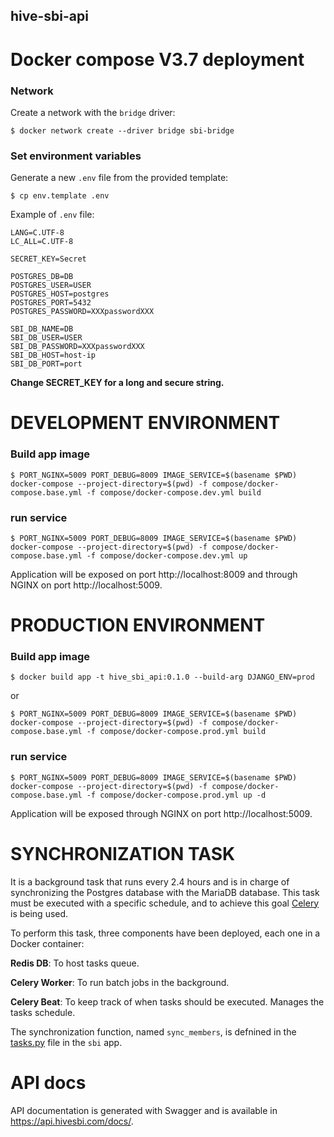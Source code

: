 ## hive-sbi-api

Docker compose  V3.7 deployment
===============================

### Network

Create a network with the `bridge` driver:

~~~
$ docker network create --driver bridge sbi-bridge
~~~

### Set environment variables

Generate a new `.env` file from the provided template:

~~~
$ cp env.template .env
~~~

Example of `.env` file:

~~~
LANG=C.UTF-8
LC_ALL=C.UTF-8

SECRET_KEY=Secret

POSTGRES_DB=DB
POSTGRES_USER=USER
POSTGRES_HOST=postgres
POSTGRES_PORT=5432
POSTGRES_PASSWORD=XXXpasswordXXX

SBI_DB_NAME=DB
SBI_DB_USER=USER
SBI_DB_PASSWORD=XXXpasswordXXX
SBI_DB_HOST=host-ip
SBI_DB_PORT=port
~~~

**Change SECRET_KEY for a long and secure string.**

# DEVELOPMENT ENVIRONMENT

### Build app image

~~~
$ PORT_NGINX=5009 PORT_DEBUG=8009 IMAGE_SERVICE=$(basename $PWD) docker-compose --project-directory=$(pwd) -f compose/docker-compose.base.yml -f compose/docker-compose.dev.yml build
~~~

### run service

~~~
$ PORT_NGINX=5009 PORT_DEBUG=8009 IMAGE_SERVICE=$(basename $PWD) docker-compose --project-directory=$(pwd) -f compose/docker-compose.base.yml -f compose/docker-compose.dev.yml up
~~~

Application will be exposed on port http://localhost:8009 and through NGINX on port http://localhost:5009.


# PRODUCTION ENVIRONMENT

### Build app image

~~~
$ docker build app -t hive_sbi_api:0.1.0 --build-arg DJANGO_ENV=prod
~~~

or

~~~
$ PORT_NGINX=5009 PORT_DEBUG=8009 IMAGE_SERVICE=$(basename $PWD) docker-compose --project-directory=$(pwd) -f compose/docker-compose.base.yml -f compose/docker-compose.prod.yml build
~~~

### run service

~~~
$ PORT_NGINX=5009 PORT_DEBUG=8009 IMAGE_SERVICE=$(basename $PWD) docker-compose --project-directory=$(pwd) -f compose/docker-compose.base.yml -f compose/docker-compose.prod.yml up -d
~~~

Application will be exposed through NGINX on port http://localhost:5009.


# SYNCHRONIZATION TASK

It is a background task that runs every 2.4 hours and is in charge of synchronizing the Postgres database with the MariaDB database. This task must be executed with a specific schedule, and to achieve this goal [Celery](https://docs.celeryq.dev/en/stable/index.html) is being used.

To perform this task, three components have been deployed, each one in a Docker container:

**Redis DB**: To host tasks queue.

**Celery Worker**: To run batch jobs in the background.

**Celery Beat**: To keep track of when tasks should be executed. Manages the tasks schedule. 

The synchronization function, named `sync_members`, is defnined in the [tasks.py](app/hive_sbi_api/sbi/tasks.py) file in the `sbi` app.


# API docs

API documentation is generated with Swagger and is available in https://api.hivesbi.com/docs/.
